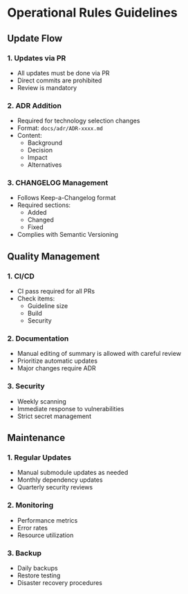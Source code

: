 # Operational Rules Guidelines

## Update Flow

### 1. Updates via PR

- All updates must be done via PR
- Direct commits are prohibited
- Review is mandatory

### 2. ADR Addition

- Required for technology selection changes
- Format: `docs/adr/ADR-xxxx.md`
- Content:
  - Background
  - Decision
  - Impact
  - Alternatives

### 3. CHANGELOG Management

- Follows Keep-a-Changelog format
- Required sections:
  - Added
  - Changed
  - Fixed
- Complies with Semantic Versioning

## Quality Management

### 1. CI/CD

- CI pass required for all PRs
- Check items:
  - Guideline size
  - Build
  - Security

### 2. Documentation

- Manual editing of summary is allowed with careful review
- Prioritize automatic updates
- Major changes require ADR

### 3. Security

- Weekly scanning
- Immediate response to vulnerabilities
- Strict secret management

## Maintenance

### 1. Regular Updates

- Manual submodule updates as needed
- Monthly dependency updates
- Quarterly security reviews

### 2. Monitoring

- Performance metrics
- Error rates
- Resource utilization

### 3. Backup

- Daily backups
- Restore testing
- Disaster recovery procedures
